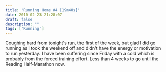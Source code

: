```yaml
---
title: 'Running Home #4 [19m40s]'
date: 2010-02-23 21:28:07
draft: false
description: ""
tags: ['Running']
---
```


Coughing hard from tonight's run, the first of the week, but glad I did go running as I took the weekend off and didn't have the energy or motivation to run yesterday. I have been suffering since Friday with a cold which is probably from the forced training effort. Less than 4 weeks to go until the Reading Half-Marathon now.